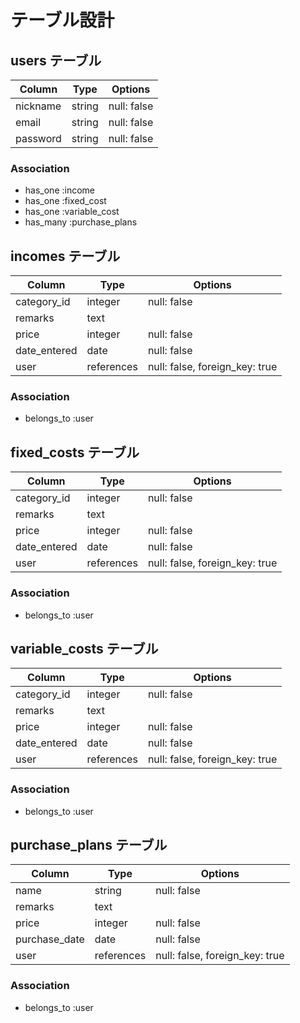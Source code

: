 # テーブル設計

## users テーブル

| Column   | Type   | Options     |
| -------- | ------ | ----------- |
| nickname | string | null: false |
| email    | string | null: false |
| password | string | null: false |

### Association

- has_one  :income
- has_one  :fixed_cost
- has_one  :variable_cost
- has_many :purchase_plans

## incomes テーブル

| Column         | Type       | Options                        |
| -------------- | ---------- | ------------------------------ |
| category_id    | integer    | null: false                    |
| remarks        | text       |                                |
| price          | integer    | null: false                    |
| date_entered   | date       | null: false                    |
| user           | references | null: false, foreign_key: true |

### Association

- belongs_to :user

## fixed_costs テーブル

| Column         | Type       | Options                        |
| -------------- | ---------- | ------------------------------ |
| category_id    | integer    | null: false                    |
| remarks        | text       |                                |
| price          | integer    | null: false                    |
| date_entered   | date       | null: false                    |
| user           | references | null: false, foreign_key: true |

### Association

- belongs_to :user

## variable_costs テーブル

| Column         | Type       | Options                        |
| -------------- | ---------- | ------------------------------ |
| category_id    | integer    | null: false                    |
| remarks        | text       |                                |
| price          | integer    | null: false                    |
| date_entered   | date       | null: false                    |
| user           | references | null: false, foreign_key: true |

### Association

- belongs_to :user

## purchase_plans テーブル

| Column         | Type       | Options                        |
| -------------- | ---------- | ------------------------------ |
| name           | string     | null: false                    |
| remarks        | text       |                                |
| price          | integer    | null: false                    |
| purchase_date  | date       | null: false                    |
| user           | references | null: false, foreign_key: true |

### Association

- belongs_to :user
